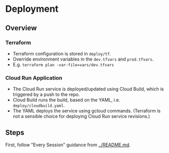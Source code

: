 # Deployment

## Overview

### Terraform

- Terraform configuration is stored in `deploy/tf`.
- Override environment variables in the `dev.tfvars` and `prod.tfvars`.
- E.g. `terraform plan -var-file=vars/dev.tfvars`

### Cloud Run Application

 - The Cloud Run service is deployed/updated using Cloud Build, which is triggered by a push to the repo.
 - Cloud Build runs the build, based on the YAML, i.e. `deploy/cloudbuild.yaml`.
 - The YAML deploys the service using gcloud commands. (Terraform is not a sensible choice for deploying Cloud Run service revisions.)

## Steps

First, follow "Every Session" guidance from [../README.md](../README.md).